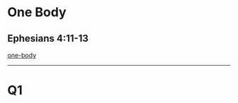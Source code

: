 <!-- .slide: data-background-image="static/bg/unsplash-Jztmx9yqjBw-stars.jpg" -->
# One Body
## Ephesians 4:11-13

>>>
[one-body](http://one-body.seanho.com/)

---
<!-- .slide: class="Q" data-background="white" -->
# Q1
